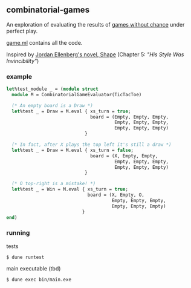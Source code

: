 ## combinatorial-games

An exploration of evaluating the results of [games without chance](https://en.wikipedia.org/wiki/Combinatorial_game_theory) under perfect play.

[game.ml](/lib/game.ml) contains all the code.

Inspired by [Jordan Ellenberg's novel, Shape](https://amzn.to/3yKptm0) (Chapter 5: _"His Style Was Invincibility"_)

### example

```ocaml
let%test_module _ = (module struct
  module M = CombinatorialGameEvaluator(TicTacToe)

  (* An empty board is a Draw *)
  let%test _ = Draw = M.eval { xs_turn = true;
                               board = (Empty, Empty, Empty,
                                        Empty, Empty, Empty,
                                        Empty, Empty, Empty)
                             }

  (* In fact, after X plays the top left it's still a draw *)
  let%test _ = Draw = M.eval { xs_turn = false;
                               board = (X, Empty, Empty,
                                        Empty, Empty, Empty,
                                        Empty, Empty, Empty)
                             }

  (* O top-right is a mistake! *)
  let%test _ = Win = M.eval { xs_turn = true;
                              board = (X, Empty, O,
                                       Empty, Empty, Empty,
                                       Empty, Empty, Empty)
                            }
end)
```

### running

tests

```
$ dune runtest
```

main executable (tbd)

```
$ dune exec bin/main.exe
```
